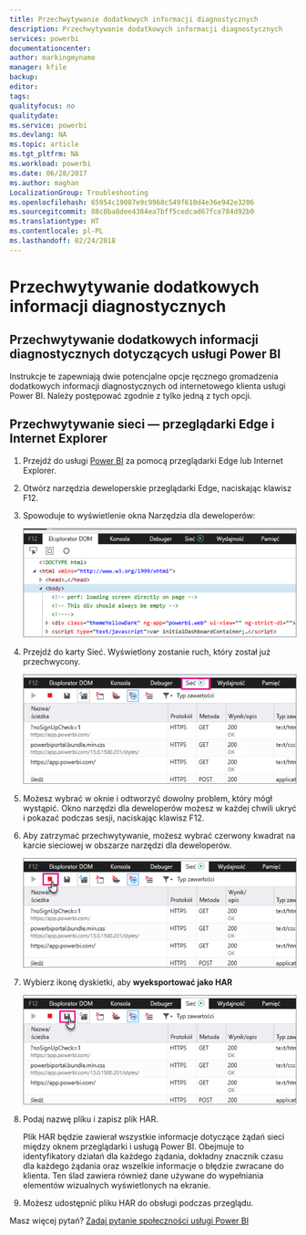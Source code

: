 ```yaml
---
title: Przechwytywanie dodatkowych informacji diagnostycznych
description: Przechwytywanie dodatkowych informacji diagnostycznych
services: powerbi
documentationcenter: 
author: markingmyname
manager: kfile
backup: 
editor: 
tags: 
qualityfocus: no
qualitydate: 
ms.service: powerbi
ms.devlang: NA
ms.topic: article
ms.tgt_pltfrm: NA
ms.workload: powerbi
ms.date: 06/28/2017
ms.author: maghan
LocalizationGroup: Troubleshooting
ms.openlocfilehash: 65954c19087e9c9968c549f610d4e36e942e3206
ms.sourcegitcommit: 88c8ba8dee4384ea7bff5cedcad67fce784d92b0
ms.translationtype: HT
ms.contentlocale: pl-PL
ms.lasthandoff: 02/24/2018
---
```

# <a name="capturing-additional-diagnostic-information"></a>Przechwytywanie dodatkowych informacji diagnostycznych
## <a name="capturing-additional-diagnostic-information-for-power-bi"></a>Przechwytywanie dodatkowych informacji diagnostycznych dotyczących usługi Power BI
Instrukcje te zapewniają dwie potencjalne opcje ręcznego gromadzenia dodatkowych informacji diagnostycznych od internetowego klienta usługi Power BI.  Należy postępować zgodnie z tylko jedną z tych opcji.

## <a name="network-capture---edge--internet-explorer"></a>Przechwytywanie sieci — przeglądarki Edge i Internet Explorer
1. Przejdź do usługi [Power BI](https://app.powerbi.com) za pomocą przeglądarki Edge lub Internet Explorer.
2. Otwórz narzędzia deweloperskie przeglądarki Edge, naciskając klawisz F12.
3. Spowoduje to wyświetlenie okna Narzędzia dla deweloperów: 
   
   ![](media/service-admin-capturing-additional-diagnostic-information-for-power-bi/edge-developer-tools.png)
4. Przejdź do karty Sieć. Wyświetlony zostanie ruch, który został już przechwycony. 
   
   ![](media/service-admin-capturing-additional-diagnostic-information-for-power-bi/edge-network-tab.png)
5. Możesz wybrać w oknie i odtworzyć dowolny problem, który mógł wystąpić. Okno narzędzi dla deweloperów możesz w każdej chwili ukryć i pokazać podczas sesji, naciskając klawisz F12.
6. Aby zatrzymać przechwytywanie, możesz wybrać czerwony kwadrat na karcie sieciowej w obszarze narzędzi dla deweloperów.
   
   ![](media/service-admin-capturing-additional-diagnostic-information-for-power-bi/edge-network-tab-stop.png)
7. Wybierz ikonę dyskietki, aby **wyeksportować jako HAR**
   
   ![](media/service-admin-capturing-additional-diagnostic-information-for-power-bi/edge-network-tab-save.png)
8. Podaj nazwę pliku i zapisz plik HAR.
   
    Plik HAR będzie zawierał wszystkie informacje dotyczące żądań sieci między oknem przeglądarki i usługą Power BI.  Obejmuje to identyfikatory działań dla każdego żądania, dokładny znacznik czasu dla każdego żądania oraz wszelkie informacje o błędzie zwracane do klienta.  Ten ślad zawiera również dane używane do wypełniania elementów wizualnych wyświetlonych na ekranie.
9. Możesz udostępnić pliku HAR do obsługi podczas przeglądu.

Masz więcej pytań? [Zadaj pytanie społeczności usługi Power BI](http://community.powerbi.com/)

